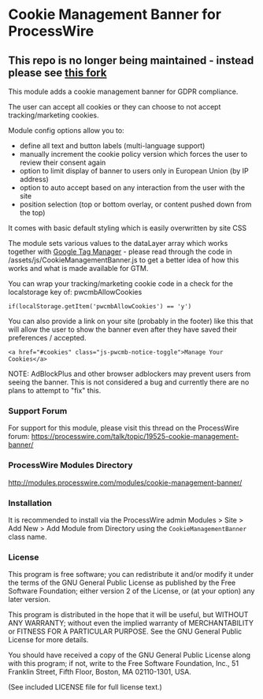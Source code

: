 # Cookie Management Banner for ProcessWire

## This repo is no longer being maintained - instead please see [this fork](https://github.com/webmanufaktur/CookieManagementBanner)

This module adds a cookie management banner for GDPR compliance.

The user can accept all cookies or they can choose to not accept tracking/marketing cookies.

Module config options allow you to:
* define all text and button labels (multi-language support)
* manually increment the cookie policy version which forces the user to review their consent again
* option to limit display of banner to users only in European Union (by IP address)
* option to auto accept based on any interaction from the user with the site
* position selection (top or bottom overlay, or content pushed down from the top)

It comes with basic default styling which is easily overwritten by site CSS

The module sets various values to the dataLayer array which works together with [Google Tag Manager](https://www.google.com/analytics/tag-manager/) - please read through the code in /assets/js/CookieManagementBanner.js to get a better idea of how this works and what is made available for GTM.

You can wrap your tracking/marketing cookie code in a check for the localstorage key of: pwcmbAllowCookies
```
if(localStorage.getItem('pwcmbAllowCookies') == 'y')
```

You can also provide a link on your site (probably in the footer) like this that will allow the user to show the banner even after they have saved their preferences / accepted.
```
<a href="#cookies" class="js-pwcmb-notice-toggle">Manage Your Cookies</a>
```

NOTE: AdBlockPlus and other browser adblockers may prevent users from seeing the banner. This is not considered a bug and currently there are no plans to attempt to "fix" this.

### Support Forum
For support for this module, please visit this thread on the ProcessWire forum: https://processwire.com/talk/topic/19525-cookie-management-banner/

### ProcessWire Modules Directory
http://modules.processwire.com/modules/cookie-management-banner/

### Installation
It is recommended to install via the ProcessWire admin Modules > Site > Add New > Add Module from Directory using the `CookieManagementBanner` class name.

### License
This program is free software; you can redistribute it and/or
modify it under the terms of the GNU General Public License
as published by the Free Software Foundation; either version 2
of the License, or (at your option) any later version.

This program is distributed in the hope that it will be useful,
but WITHOUT ANY WARRANTY; without even the implied warranty of
MERCHANTABILITY or FITNESS FOR A PARTICULAR PURPOSE.  See the
GNU General Public License for more details.

You should have received a copy of the GNU General Public License
along with this program; if not, write to the Free Software
Foundation, Inc., 51 Franklin Street, Fifth Floor, Boston, MA  02110-1301, USA.

(See included LICENSE file for full license text.)
